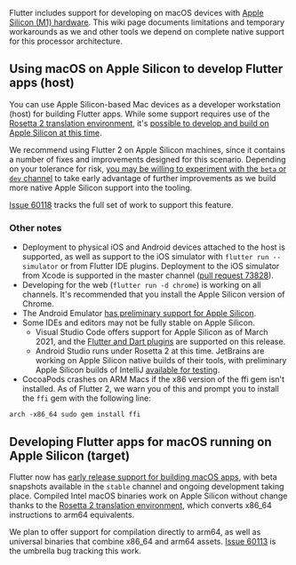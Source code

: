 Flutter includes support for developing on macOS devices with [Apple Silicon (M1) hardware](https://www.apple.com/mac/m1/). This wiki page documents limitations and temporary workarounds as we and other tools we depend on complete native support for this processor architecture.

## Using macOS on Apple Silicon to develop Flutter apps (host)

You can use Apple Silicon-based Mac devices as a developer workstation (host) for building Flutter apps. While some support requires use of the [Rosetta 2 translation environment](https://developer.apple.com/documentation/apple_silicon/about_the_rosetta_translation_environment), it's [possible to develop and build on Apple Silicon at this time](https://twitter.com/timsneath/status/1340423554702090245). 

We recommend using Flutter 2 on Apple Silicon machines, since it contains a number of fixes and improvements designed for this scenario. Depending on your tolerance for risk, [you may be willing to experiment with the `beta` or `dev` channel](https://flutter.dev/docs/development/tools/sdk/upgrading#switching-flutter-channels) to take early advantage of further improvements as we build more native Apple Silicon support into the tooling.

[Issue 60118](https://github.com/flutter/flutter/issues/60118) tracks the full set of work to support this feature. 

### Other notes

- Deployment to physical iOS and Android devices attached to the host is supported, as well as support to the iOS simulator with `flutter run --simulator` or from Flutter IDE plugins. Deployment to the iOS simulator from Xcode is supported in the master channel ([pull request 73828](https://github.com/flutter/flutter/pull/73828)).
- Developing for the web (`flutter run -d chrome`) is working on all channels. It's recommended that you install the Apple Silicon version of Chrome. 
- The Android Emulator [has preliminary support for Apple Silicon](https://github.com/google/android-emulator-m1-preview).
- Some IDEs and editors may not be fully stable on Apple Silicon. 
  - Visual Studio Code offers support for Apple Silicon as of March 2021, and the [Flutter and Dart plugins](https://dartcode.org/) are supported on this release. 
  - Android Studio runs under Rosetta 2 at this time. JetBrains are working on Apple Silicon native builds of their tools, with preliminary Apple Silicon builds of IntelliJ [available for testing](https://youtrack.jetbrains.com/issue/JBR-2526).
- CocoaPods crashes on ARM Macs if the x86 version of the ffi gem isn't installed. As of Flutter 2, we warn you of this and prompt you to install the `ffi` gem with the following line:

```
arch -x86_64 sudo gem install ffi
```

## Developing Flutter apps for macOS running on Apple Silicon (target)

Flutter now has [early release support for building macOS apps](https://flutter.dev/desktop), with beta snapshots available in the `stable` channel and ongoing development taking place. Compiled Intel macOS binaries work on Apple Silicon without change thanks to the [Rosetta 2 translation environment](https://developer.apple.com/documentation/apple_silicon/about_the_rosetta_translation_environment), which converts x86_64 instructions to arm64 equivalents.

We plan to offer support for compilation directly to arm64, as well as universal binaries that combine x86_64 and arm64 assets. [Issue 60113](https://github.com/flutter/flutter/issues/60113) is the umbrella bug tracking this work.
